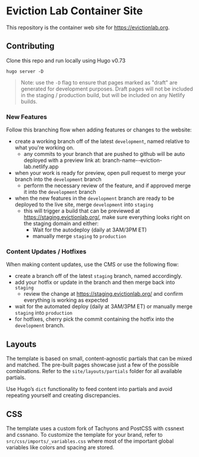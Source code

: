 # Eviction Lab Container Site

This repository is the container web site for https://evictionlab.org.

## Contributing

Clone this repo and run locally using Hugo v0.73

```
hugo server -D
```

> Note: use the `-D` flag to ensure that pages marked as "draft" are generated for development purposes.  Draft pages will not be included in the staging / production build, but will be included on any Netlify builds.

### New Features

Follow this branching flow when adding features or changes to the website:

* create a working branch off of the latest `development`, named relative to what you're working on.  
  * any commits to your branch that are pushed to github will be auto deployed with a preview link at: branch-name--eviction-lab.netlify.app
* when your work is ready for preview, open pull request to merge your branch into the `development` branch
  * perform the necessary review of the feature, and if approved merge it into the `development` branch
* when the new features in the `development` branch are ready to be deployed to the live site, merge `development` into `staging`
  * this will trigger a build that can be previewed at https://staging.evictionlab.org/, make sure everything looks right on the staging domain and either:
    * Wait for the autodeploy (daily at 3AM/3PM ET)
    * manually merge `staging` to `production`

### Content Updates / Hotfixes

When making content updates, use the CMS or use the following flow:

* create a branch off of the latest `staging` branch, named accordingly.
* add your hotfix or update in the branch and then merge back into `staging`
  * review the change at https://staging.evictionlab.org/ and confirm everything is working as expected
* wait for the automated deploy (daily at 3AM/3PM ET) or manually merge `staging` into `production`
* for hotfixes, cherry pick the commit containing the hotfix into the `development` branch.

## Layouts

The template is based on small, content-agnostic partials that can be mixed and matched. The pre-built pages showcase just a few of the possible combinations. Refer to the `site/layouts/partials` folder for all available partials.

Use Hugo’s `dict` functionality to feed content into partials and avoid repeating yourself and creating discrepancies.

## CSS

The template uses a custom fork of Tachyons and PostCSS with cssnext and cssnano. To customize the template for your brand, refer to `src/css/imports/_variables.css` where most of the important global variables like colors and spacing are stored.
